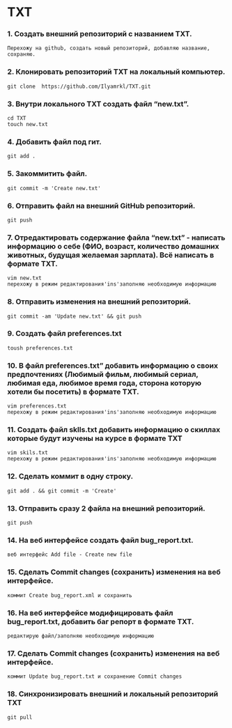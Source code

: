 # TXT

### 1. Создать внешний репозиторий c названием TXT.
  
  
 	Перехожу на github, создать новый репозиторий, добавляю название, сохраняю.
 
### 2. Клонировать репозиторий TXT на локальный компьютер. 

	git clone  https://github.com/Ilyamrkl/TXT.git
 
### 3. Внутри локального TXT создать файл “new.txt”.

	cd TXT
	touch new.txt
	
### 4. Добавить файл под гит.

	git add .
	
### 5. Закоммитить файл.

	git commit -m 'Create new.txt'
	
### 6. Отправить файл на внешний GitHub репозиторий.

	git push
### 7. Отредактировать содержание файла “new.txt” - написать информацию о себе (ФИО, возраст, количество домашних животных, будущая желаемая зарплата). Всё написать в формате TXT.

	vim new.txt
	перехожу в режим редактирования'ins'заполняю необходимую информацию
	
### 8. Отправить изменения на внешний репозиторий.

	git commit -am 'Update new.txt' && git push
		
### 9. Создать файл preferences.txt

	toush preferences.txt
	
### 10. В файл preferences.txt” добавить информацию о своих предпочтениях (Любимый фильм, любимый сериал, любимая еда, любимое время года, сторона которую хотели бы посетить) в формате TXT.

	vim preferences.txt
	перехожу в режим редактирования'ins'заполняю необходимую информацию
	
### 11. Создать файл sklls.txt добавить информацию о скиллах которые будут изучены на курсе в формате TXT

	vim skils.txt
	перехожу в режим редактирования'ins'заполняю необходимую информацию
	
### 12. Сделать коммит в одну строку.

	git add . && git commit -m 'Create'
### 13. Отправить сразу 2 файла на внешний репозиторий.

	git push
	
### 14. На веб интерфейсе создать файл bug_report.txt.

	веб интерфейс Add file - Create new file 
	
### 15. Сделать Commit changes (сохранить) изменения на веб интерфейсе.

	коммит Create bug_report.xml и сохранить
	
	
### 16. На веб интерфейсе модифицировать файл bug_report.txt, добавить баг репорт в формате TXT.

	редактирую файл/заполняю необходимую информацию
	
### 17. Сделать Commit changes (сохранить) изменения на веб интерфейсе.

	коммит Update bug_report.txt и сохранение Commit changes
	
### 18. Синхронизировать внешний и локальный репозиторий TXT


	git pull
	
